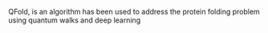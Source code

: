 QFold, is an algorithm has been used to address the protein folding problem using quantum walks and deep learning
